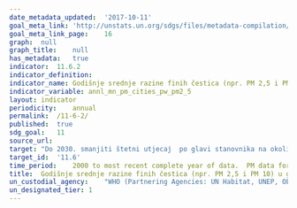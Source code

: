 ```yaml
---	
date_metadata_updated:	'2017-10-11'
goal_meta_link:	'http://unstats.un.org/sdgs/files/metadata-compilation/Metadata-Goal-11.pdf'
goal_meta_link_page:	16
graph:	null
graph_title:	null
has_metadata:	true
indicator:	11.6.2
indicator_definition:	
indicator_name:	Godišnje srednje razine finih čestica (npr. PM 2,5 i PM 10) u gradovima (ponderirano prema broju stanovnika)
indicator_variable:	annl_mn_pm_cities_pw_pm2_5
layout:	indicator
periodicity:	annual
permalink:	/11-6-2/
published:	true
sdg_goal:	11
source_url:	
target:	"Do 2030. smanjiti štetni utjecaj  po glavi stanovnika na okoliš gradova, uključujući posebnu pažnju posvećenu kvaliteti zraka i komunalnom i drugim gospodarenju otpadom"
target_id:	'11.6'
time_period:	2000 to most recent complete year of data.  PM data for a given year is  considered final May 1 of the following year.
title:	Godišnje srednje razine finih čestica (npr. PM 2,5 i PM 10) u gradovima (ponderirano prema broju stanovnika)
un_custodial_agency:	"WHO (Partnering Agencies: UN Habitat, UNEP, OECD)"
un_designated_tier:	1
---	
```

